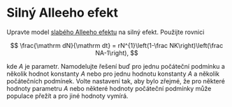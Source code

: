# Silný Alleeho efekt

Upravte model [slabého Alleeho efektu](https://gist.github.com/robert-marik/7d7b2f48e1a18294c67cf9c5921bb3ee) na silný efekt. Použijte rovnici 

$$
\frac{\mathrm dN}{\mathrm dt} = rN^{1}\left(1-\frac NK\right)\left(\frac NA-1\right),
$$

kde $A$ je parametr. Namodelujte řešení buď pro jednu počáteční
podmínku a několik hodnot konstanty $A$ nebo pro jednu hodnotu
konstanty $A$ a několik počátečních podmínek. Volte nastavení tak, aby
bylo zřejmé, že pro některé hodnoty parametru $A$ nebo některé hodnoty
počáteční podmínky může populace přežít a pro jiné hodnoty vymírá.

